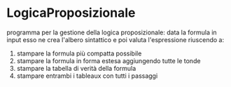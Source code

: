 # LogicaProposizionale
programma per la gestione della logica proposizionale:
data la formula in input esso ne crea l'albero sintattico e poi valuta l'espressione riuscendo a:
1) stampare la formula più compatta possibile
2) stampare la formula in forma estesa aggiungendo tutte le tonde
3) stampare la tabella di verità della formula
4) stampare entrambi i tableaux con tutti i passaggi

